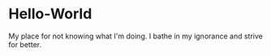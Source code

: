 # Hello-World
My place for not knowing what I'm doing.
I bathe in my ignorance and strive for better.
